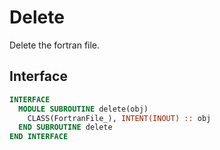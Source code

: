 # Delete

Delete the fortran file.

## Interface

```fortran
INTERFACE
  MODULE SUBROUTINE delete(obj)
    CLASS(FortranFile_), INTENT(INOUT) :: obj
  END SUBROUTINE delete
END INTERFACE
```
